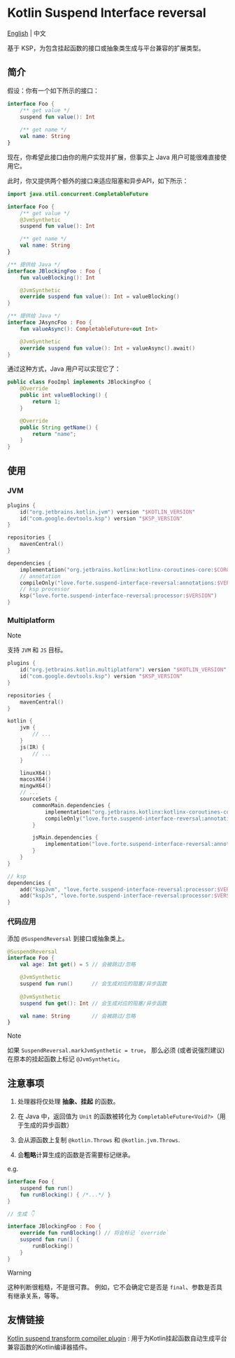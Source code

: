 # Kotlin Suspend Interface reversal

[English](README.md) | 中文

基于 KSP，为包含挂起函数的接口或抽象类生成与平台兼容的扩展类型。

## 简介

假设：你有一个如下所示的接口：

```kotlin
interface Foo {
    /** get value */
    suspend fun value(): Int
    
    /** get name */
    val name: String
}
```

现在，你希望此接口由你的用户实现并扩展，但事实上 Java 用户可能很难直接使用它。

此时，你又提供两个额外的接口来适应阻塞和异步API，如下所示：

```kotlin
import java.util.concurrent.CompletableFuture

interface Foo {
    /** get value */
    @JvmSynthetic
    suspend fun value(): Int

    /** get name */
    val name: String
}

/** 提供给 Java */
interface JBlockingFoo : Foo {
    fun valueBlocking(): Int

    @JvmSynthetic
    override suspend fun value(): Int = valueBlocking()
}

/** 提供给 Java */
interface JAsyncFoo : Foo {
    fun valueAsync(): CompletableFuture<out Int>

    @JvmSynthetic
    override suspend fun value(): Int = valueAsync().await()
}
```

通过这种方式，Java 用户可以实现它了：

```java
public class FooImpl implements JBlockingFoo {
    @Override
    public int valueBlocking() {
        return 1;
    }

    @Override
    public String getName() {
        return "name";
    }
}
```

## 使用

### JVM

```kotlin
plugins {
    id("org.jetbrains.kotlin.jvm") version "$KOTLIN_VERSION"
    id("com.google.devtools.ksp") version "$KSP_VERSION"
}

repositories {
    mavenCentral()
}

dependencies {
    implementation("org.jetbrains.kotlinx:kotlinx-coroutines-core:$COROUTINES_VERSION")
    // annotation
    compileOnly("love.forte.suspend-interface-reversal:annotations:$VERSION")
    // ksp processor
    ksp("love.forte.suspend-interface-reversal:processor:$VERSION")
}
```

### Multiplatform

> [!note]
> 支持 `JVM` 和 `JS` 目标。

```kotlin
plugins {
    id("org.jetbrains.kotlin.multiplatform") version "$KOTLIN_VERSION"
    id("com.google.devtools.ksp") version "$KSP_VERSION"
}

repositories {
    mavenCentral()
}

kotlin {
    jvm {
        // ...
    }
    js(IR) {
        // ...
    }

    linuxX64()
    macosX64()
    mingwX64()
    // ...
    sourceSets {
        commonMain.dependencies {
            implementation("org.jetbrains.kotlinx:kotlinx-coroutines-core:$COROUTINES_VERSION")
            compileOnly("love.forte.suspend-interface-reversal:annotations:$VERSION")
        }

        jsMain.dependencies {
            implementation("love.forte.suspend-interface-reversal:annotations:$VERSION")
        }
    }
}

// ksp
dependencies {
    add("kspJvm", "love.forte.suspend-interface-reversal:processor:$VERSION") // process JVM
    add("kspJs", "love.forte.suspend-interface-reversal:processor:$VERSION")  // process JS
}
```

### 代码应用

添加 `@SuspendReversal` 到接口或抽象类上。

```kotlin
@SuspendReversal
interface Foo {
    val age: Int get() = 5 // 会被跳过/忽略

    @JvmSynthetic
    suspend fun run()      // 会生成对应的阻塞/异步函数
    
    @JvmSynthetic
    suspend fun get(): Int // 会生成对应的阻塞/异步函数

    val name: String       // 会被跳过/忽略
}
```

> [!note]
> 如果 `SuspendReversal.markJvmSynthetic = true`，
> 那么必须 (或者说强烈建议) 在原本的挂起函数上标记 `@JvmSynthetic`。


## 注意事项

1. 处理器将仅处理 **抽象、挂起** 的函数。

2. 在 Java 中，返回值为 `Unit` 的函数被转化为 `CompletableFuture<Void?>`（用于生成的异步函数）

3. 会从源函数上复制 `@kotlin.Throws` 和 `@kotlin.jvm.Throws`.

4. 会**粗略**计算生成的函数是否需要标记继承。

e.g.
```kotlin
interface Foo {
    suspend fun run()
    fun runBlocking() { /*...*/ }
}

// 生成 👇

interface JBlockingFoo : Foo {
    override fun runBlocking() // 将会标记 `override`
    suspend fun run() {
        runBlocking()
    }
}
```

> [!warning]
> 这种判断很粗糙，不是很可靠。
> 例如，它不会确定它是否是 `final`、参数是否具有继承关系，等等。


## 友情链接

[Kotlin suspend transform compiler plugin](https://github.com/ForteScarlet/kotlin-suspend-transform-compiler-plugin)
: 用于为Kotlin挂起函数自动生成平台兼容函数的Kotlin编译器插件。
